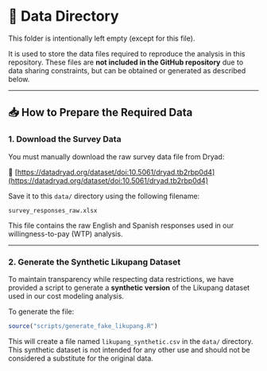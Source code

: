 # 📁 Data Directory

This folder is intentionally left empty (except for this file).

It is used to store the data files required to reproduce the analysis in this repository. These files are **not included in the GitHub repository** due to data sharing constraints, but can be obtained or generated as described below.

---

## 📥 How to Prepare the Required Data

### 1. Download the Survey Data

You must manually download the raw survey data file from Dryad:

🔗 [https://datadryad.org/dataset/doi:10.5061/dryad.tb2rbp0d4](https://datadryad.org/dataset/doi:10.5061/dryad.tb2rbp0d4)

Save it to this `data/` directory using the following filename:

```
survey_responses_raw.xlsx

```

This file contains the raw English and Spanish responses used in our willingness-to-pay (WTP) analysis.

---

### 2. Generate the Synthetic Likupang Dataset

To maintain transparency while respecting data restrictions, we have provided a script to generate a **synthetic version** of the Likupang dataset used in our cost modeling analysis.

To generate the file:

```r
source("scripts/generate_fake_likupang.R")
```

This will create a file named `likupang_synthetic.csv` in the `data/` directory. This synthetic dataset is not intended for any other use and should not be considered a substitute for the original data.

